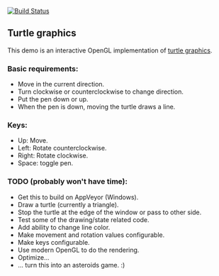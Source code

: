 [![Build Status](https://app.travis-ci.com/kalderman/demo.svg?branch=master)](https://app.travis-ci.com/kalderman/demo)

## Turtle graphics
This demo is an interactive OpenGL implementation of [turtle graphics](https://en.wikipedia.org/wiki/Turtle_graphics).

### Basic requirements:
- Move in the current direction.
- Turn clockwise or counterclockwise to change direction.
- Put the pen down or up. 
- When the pen is down, moving the turtle draws a line.

### Keys:
- Up: Move.
- Left: Rotate counterclockwise.
- Right: Rotate clockwise.
- Space: toggle pen.

### TODO (probably won't have time):
- Get this to build on AppVeyor (Windows).
- Draw a turtle (currently a triangle).
- Stop the turtle at the edge of the window or pass to other side.
- Test some of the drawing/state related code.
- Add ability to change line color.
- Make movement and rotation values configurable.
- Make keys configurable.
- Use modern OpenGL to do the rendering.
- Optimize...
- ... turn this into an asteroids game. :)
